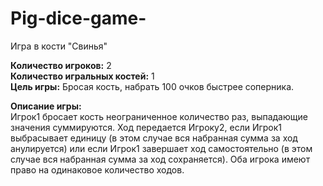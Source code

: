 # Pig-dice-game-
Игра в кости "Свинья"

**Количество игроков:** 2  
**Количество игральных костей:** 1  
**Цель игры:** Бросая кость, набрать 100 очков быстрее соперника.

**Описание игры:**   
Игрок1 бросает кость неограниченное количество раз, выпадающие значения суммируются.
Ход передается Игроку2, если Игрок1 выбрасывает единицу (в этом случае вся набранная сумма за ход анулируется) или если Игрок1 завершает ход самостоятельно (в этом случае вся набранная сумма за ход сохраняется). Оба игрока имеют право на одинаковое количество ходов.